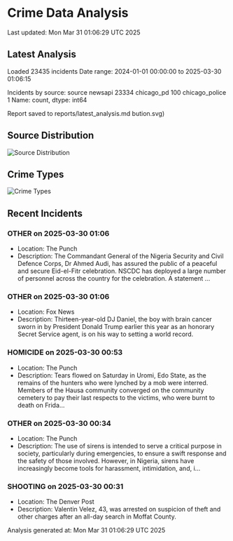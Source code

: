 # Crime Data Analysis
Last updated: Mon Mar 31 01:06:29 UTC 2025

## Latest Analysis

Loaded 23435 incidents
Date range: 2024-01-01 00:00:00 to 2025-03-30 01:06:15

Incidents by source:
source
newsapi           23334
chicago_pd          100
chicago_police        1
Name: count, dtype: int64

Report saved to reports/latest_analysis.md
bution.svg)

## Source Distribution
![Source Distribution](images/source_distribution.svg)

## Crime Types
![Crime Types](images/crime_types.svg)

## Recent Incidents

### OTHER on 2025-03-30 01:06
- Location: The Punch
- Description: The Commandant General of the Nigeria Security and Civil Defence Corps, Dr Ahmed Audi, has assured the public of a peaceful and secure Eid-el-Fitr celebration. NSCDC has deployed a large number of personnel across the country for the celebration. A statement …


### OTHER on 2025-03-30 01:06
- Location: Fox News
- Description: Thirteen-year-old DJ Daniel, the boy with brain cancer sworn in by President Donald Trump earlier this year as an honorary Secret Service agent, is on his way to setting a world record.


### HOMICIDE on 2025-03-30 00:53
- Location: The Punch
- Description: Tears flowed on Saturday in Uromi, Edo State, as the remains of the hunters who were lynched by a mob were interred. Members of the Hausa community converged on the community cemetery to pay their last respects to the victims, who were burnt to death on Frida…


### OTHER on 2025-03-30 00:34
- Location: The Punch
- Description: The use of sirens is intended to serve a critical purpose in society, particularly during emergencies, to ensure a swift response and the safety of those involved. However, in Nigeria, sirens have increasingly become tools for harassment, intimidation, and, i…


### SHOOTING on 2025-03-30 00:31
- Location: The Denver Post
- Description: Valentin Velez, 43, was arrested on suspicion of theft and other charges after an all-day search in Moffat County.

Analysis generated at: Mon Mar 31 01:06:29 UTC 2025
